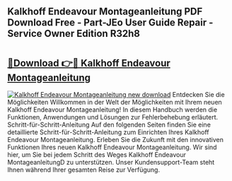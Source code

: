 ## Kalkhoff Endeavour Montageanleitung PDF Download Free - Part-JEo User Guide Repair - Service Owner Edition R32h8

# <h2><a href="http://df8avj.blite.top/?on=Kalkhoff+Endeavour+Montageanleitung">🔗Download 👉🔴 Kalkhoff Endeavour Montageanleitung</a></h2>

[![Kalkhoff Endeavour Montageanleitung new download](https://i.imgur.com/lujVjoI.png)](http://df8avj.blite.top/?on=Kalkhoff+Endeavour+Montageanleitung)
Entdecken Sie die Möglichkeiten Willkommen in der Welt der Möglichkeiten mit Ihrem neuen Kalkhoff Endeavour Montageanleitung! In diesem Handbuch werden die Funktionen, Anwendungen und Lösungen zur Fehlerbehebung erläutert. Schritt-für-Schritt-Anleitung Auf den folgenden Seiten finden Sie eine detaillierte Schritt-für-Schritt-Anleitung zum Einrichten Ihres Kalkhoff Endeavour Montageanleitung. Erleben Sie die Zukunft mit den innovativen Funktionen Ihres neuen Kalkhoff Endeavour Montageanleitung. Wir sind hier, um Sie bei jedem Schritt des Weges Kalkhoff Endeavour MontageanleitungD zu unterstützen. Unser Kundensupport-Team steht Ihnen während Ihrer gesamten Reise zur Verfügung.
